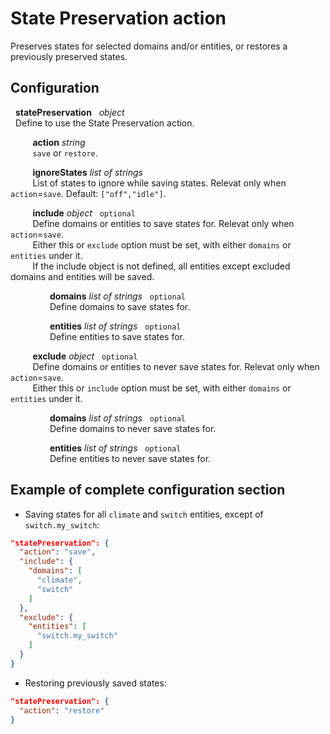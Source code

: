# State Preservation action

Preserves states for selected domains and/or entities, or restores a previously preserved states.

## Configuration
   
&nbsp; **statePreservation** &nbsp; *object* <br>
&nbsp; Define to use the State Preservation action.

&nbsp;&nbsp;&nbsp;&nbsp;&nbsp;&nbsp;&nbsp;&nbsp; **action** *string* <br>
&nbsp;&nbsp;&nbsp;&nbsp;&nbsp;&nbsp;&nbsp;&nbsp; `save` or `restore`.

&nbsp;&nbsp;&nbsp;&nbsp;&nbsp;&nbsp;&nbsp;&nbsp; **ignoreStates** *list of strings* <br>
&nbsp;&nbsp;&nbsp;&nbsp;&nbsp;&nbsp;&nbsp;&nbsp; List of states to ignore while saving states. Relevat only when `action`=`save`. Default: `["off","idle"]`.

&nbsp;&nbsp;&nbsp;&nbsp;&nbsp;&nbsp;&nbsp;&nbsp; **include** *object* &nbsp; `optional` <br>
&nbsp;&nbsp;&nbsp;&nbsp;&nbsp;&nbsp;&nbsp;&nbsp; Define domains or entities to save states for. Relevat only when `action`=`save`. <br>
&nbsp;&nbsp;&nbsp;&nbsp;&nbsp;&nbsp;&nbsp;&nbsp; Either this or `exclude` option must be set, with either `domains` or `entities` under it. <br>
&nbsp;&nbsp;&nbsp;&nbsp;&nbsp;&nbsp;&nbsp;&nbsp; If the include object is not defined, all entities except excluded domains and entities will be saved.

&nbsp;&nbsp;&nbsp;&nbsp;&nbsp;&nbsp;&nbsp;&nbsp;&nbsp;&nbsp;&nbsp;&nbsp;&nbsp;&nbsp;&nbsp; **domains** *list of strings* &nbsp; `optional` <br>
&nbsp;&nbsp;&nbsp;&nbsp;&nbsp;&nbsp;&nbsp;&nbsp;&nbsp;&nbsp;&nbsp;&nbsp;&nbsp;&nbsp;&nbsp; Define domains to save states for.

&nbsp;&nbsp;&nbsp;&nbsp;&nbsp;&nbsp;&nbsp;&nbsp;&nbsp;&nbsp;&nbsp;&nbsp;&nbsp;&nbsp;&nbsp; **entities** *list of strings* &nbsp; `optional` <br>
&nbsp;&nbsp;&nbsp;&nbsp;&nbsp;&nbsp;&nbsp;&nbsp;&nbsp;&nbsp;&nbsp;&nbsp;&nbsp;&nbsp;&nbsp; Define entities to save states for.

&nbsp;&nbsp;&nbsp;&nbsp;&nbsp;&nbsp;&nbsp;&nbsp; **exclude** *object* &nbsp; `optional` <br>
&nbsp;&nbsp;&nbsp;&nbsp;&nbsp;&nbsp;&nbsp;&nbsp; Define domains or entities to never save states for. Relevat only when `action`=`save`. <br>
&nbsp;&nbsp;&nbsp;&nbsp;&nbsp;&nbsp;&nbsp;&nbsp; Either this or `include` option must be set, with either `domains` or `entities` under it.

&nbsp;&nbsp;&nbsp;&nbsp;&nbsp;&nbsp;&nbsp;&nbsp;&nbsp;&nbsp;&nbsp;&nbsp;&nbsp;&nbsp;&nbsp; **domains** *list of strings* &nbsp; `optional` <br>
&nbsp;&nbsp;&nbsp;&nbsp;&nbsp;&nbsp;&nbsp;&nbsp;&nbsp;&nbsp;&nbsp;&nbsp;&nbsp;&nbsp;&nbsp; Define domains to never save states for.

&nbsp;&nbsp;&nbsp;&nbsp;&nbsp;&nbsp;&nbsp;&nbsp;&nbsp;&nbsp;&nbsp;&nbsp;&nbsp;&nbsp;&nbsp; **entities** *list of strings* &nbsp; `optional` <br>
&nbsp;&nbsp;&nbsp;&nbsp;&nbsp;&nbsp;&nbsp;&nbsp;&nbsp;&nbsp;&nbsp;&nbsp;&nbsp;&nbsp;&nbsp; Define entities to never save states for.

## Example of complete configuration section
* Saving states for all `climate` and `switch` entities, except of `switch.my_switch`:
```json
"statePreservation": {
  "action": "save",
  "include": {
    "domains": [
      "climate",
      "switch"
    ]
  },
  "exclude": {
    "entities": [
      "switch.my_switch"
    ]
  }
}
```

* Restoring previously saved states:
```json
"statePreservation": {
  "action": "restore"
}
```

